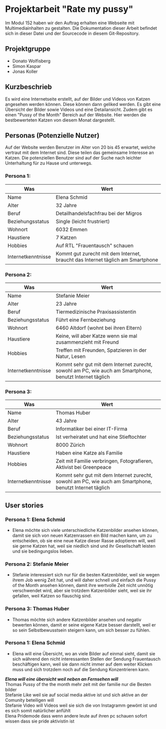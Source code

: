 # Projektarbeit "Rate my pussy"
Im Modul 152 haben wir den Auftrag erhalten eine Webseite mit Multimediainhalten zu gestalten. Die Dokumentation dieser Arbeit befindet sich in dieser Datei und der Sourcecode in diesem Git-Repository.

## Projektgruppe
* Donato Wolfisberg  
* Simon Kaspar  
* Jonas Koller  

## Kurzbeschrieb
Es wird eine Internetseite erstellt, auf der Bilder und Videos von Katzen angesehen werden können. Diese können dann geliked werden. Es gibt eine Übersicht der Bilder sowie Videos und eine Detailansicht.  Zudem gibt es einen "Pussy of the Month" Bereich auf der Website. Hier werden die bestbewerteten Katzen von diesem Monat dargestellt.

## Personas (Potenzielle Nutzer)  
Auf der Website werden Benutzer im Alter von 20 bis 45 erwartet, welche vertraut mit dem Internet sind. Diese teilen das gemeinsame Interesse an Katzen. Die potenziellen Benutzer sind auf der Suche nach leichter Unterhaltung für zu Hause und unterwegs.

### Persona 1:  
| Was               | Wert                                                                            |
|-------------------|---------------------------------------------------------------------------------|
| Name              | Elena Schmid                                                                    |
| Alter             | 32 Jahre                                                                        |
| Beruf             | Detailhandelsfachfrau bei der Migros                                            |
| Beziehungsstatus  | Single (leicht frustriert)                                                      |
| Wohnort           | 6032 Emmen                                                                      |
| Haustiere         | 7 Katzen                                                                        |
| Hobbies           | Auf RTL "Frauentausch" schauen                                                  |
| Internetkenntnisse | Kommt gut zurecht mit dem Internet, braucht das Internet täglich am Smartphone |

### Persona 2:  
| Was               | Wert                                                                                                     |
|-------------------|----------------------------------------------------------------------------------------------------------|
| Name              | Stefanie Meier                                                                                           |
| Alter             | 23 Jahre                                                                                                 |
| Beruf             | Tiermedizinische Praxisassistentin                                                                       |
| Beziehungsstatus  | Führt eine Fernbeziehung                                                                                 |
| Wohnort           | 6460 Altdorf (wohnt bei ihren Eltern)                                                                    |
| Haustiere         | Keine, will aber Katze wenn sie mal zusammenzieht mit Freund                                             |
| Hobbies           | Treffen mit Freunden, Spatzieren in der Natur, Lesen                                                     |
| Internetkenntnisse | Kommt sehr gut mit dem Internet zurecht, sowohl am PC, wie auch am Smartphone, benutzt Internet täglich |

### Persona 3:
| Was               | Wert                                                                                                     |
|-------------------|----------------------------------------------------------------------------------------------------------|
| Name              | Thomas Huber                                                                                             |
| Alter             | 43 Jahre                                                                                                 |
| Beruf             | Informatiker bei einer IT-Firma                                                                          |
| Beziehungsstatus  | Ist verheiratet und hat eine Stieftochter                                                                |
| Wohnort           | 8000 Zürich                                                                                              |
| Haustiere         | Haben eine Katze als Familie                                                                             |
| Hobbies           | Zeit mit Familie verbringen, Fotografieren, Aktivist bei Greenpeace                                      |
| Internetkenntnisse | Kommt sehr gut mit dem Internet zurecht, sowohl am PC, wie auch am Smartphone, benutzt Internet täglich |

## User stories

### Persona 1: Elena Schmid
* Elena möchte sich viele unterschiedliche Katzenbilder ansehen können, damit sie sich von neuen Katzenrassen ein Bild machen kann, um zu entscheiden, ob sie eine neue Katze dieser Rasse adoptieren will, weil sie gerne Katzen hat, weil sie niedlich sind und ihr Gesellschaft leisten und sie bedingungslos lieben.


### Persona 2: Stefanie Meier
* Stefanie interessiert sich nur für die besten Katzenbilder, weil sie wegen ihrem Job wenig Zeit hat, und will daher schnell und einfach die Pussy of the Month ansehen können, damit ihre wertvolle Zeit nicht unnötig verschwendet wird, aber sie trotzdem Katzenbilder sieht, weil sie ihr gefallen, weil Katzen so flauschig sind.


### Persona 3: Thomas Huber
* Thomas möchte sich andere Katzenbilder ansehen und negativ bewerten können, damit er seine eigene Katze besser darstellt, weil er so sein Selbstbewusstsein steigern kann, um sich besser zu fühlen.  

### Persona 1: Elena Schmid
* Elena will eine Übersicht, wo an viele Bilder auf einmal sieht, damit sie sich während den nicht interessanten Stellen der Sendung Frauentausch beschäftigen kann, weil sie dann nicht immer auf dem weiter Klicken muss und sich trotzdem noch auf die Sendung Konzentrieren kann.


___Elena will eine übersicht weil neben an Fernsehen will___  
Thomas Pussy of the the month mehr zeit mit der familie nur die Besten bilder  
Stefanie Like weil sie auf social media aktive ist und sich aktive an der Comunity beteiligen will  
Stefanie Video will Videos weil sie sich die von Instagramm gewönt ist und es sich somit natürlicher anfühlt  
Elena Pridemode dass wenn andere leute auf ihren pc schauen sofort wissen dass sie pride aktivistin ist
